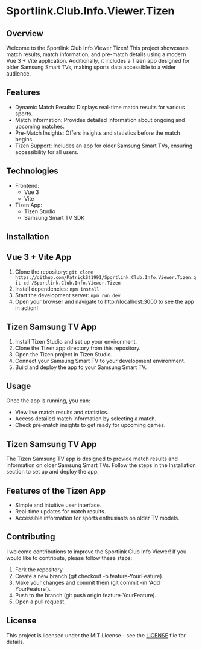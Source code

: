 # Sportlink.Club.Info.Viewer.Tizen

## Overview
Welcome to the Sportlink Club Info Viewer Tizen! This project showcases match results, match information, and pre-match details using a modern Vue 3 + Vite application. Additionally, it includes a Tizen app designed for older Samsung Smart TVs, making sports data accessible to a wider audience.

## Features
 - Dynamic Match Results: Displays real-time match results for various sports.
 - Match Information: Provides detailed information about ongoing and upcoming matches.
 - Pre-Match Insights: Offers insights and statistics before the match begins.
 - Tizen Support: Includes an app for older Samsung Smart TVs, ensuring accessibility for all users.

## Technologies
 - Frontend:
   - Vue 3
   - Vite
 - Tizen App:
   - Tizen Studio
   - Samsung Smart TV SDK

## Installation
## Vue 3 + Vite App
 1. Clone the repository:
    `git clone https://github.com/PatrickSt1991/Sportlink.Club.Info.Viewer.Tizen.git
    cd /Sportlink.Club.Info.Viewer.Tizen`
 3. Install dependencies:
    `npm install`
 5. Start the development server:
    `npm run dev`
 7. Open your browser and navigate to http://localhost:3000 to see the app in action!

## Tizen Samsung TV App
 1. Install Tizen Studio and set up your environment.
 2. Clone the Tizen app directory from this repository.
 3. Open the Tizen project in Tizen Studio.
 4. Connect your Samsung Smart TV to your development environment.
 5. Build and deploy the app to your Samsung Smart TV.

## Usage
Once the app is running, you can:

 - View live match results and statistics.
 - Access detailed match information by selecting a match.
 - Check pre-match insights to get ready for upcoming games.

## Tizen Samsung TV App
The Tizen Samsung TV app is designed to provide match results and information on older Samsung Smart TVs. Follow the steps in the Installation section to set up and deploy the app.

## Features of the Tizen App
 - Simple and intuitive user interface.
 - Real-time updates for match results.
 - Accessible information for sports enthusiasts on older TV models.

## Contributing
I welcome contributions to improve the Sportlink Club Info Viewer! If you would like to contribute, please follow these steps:

 1. Fork the repository.
 2. Create a new branch (git checkout -b feature-YourFeature).
 3. Make your changes and commit them (git commit -m 'Add YourFeature').
 4. Push to the branch (git push origin feature-YourFeature).
 5. Open a pull request.

## License
This project is licensed under the MIT License - see the [LICENSE](https://github.com/PatrickSt1991/Sportlink.Club.Info.Viewer.Tizen/blob/main/LICENSE) file for details.
